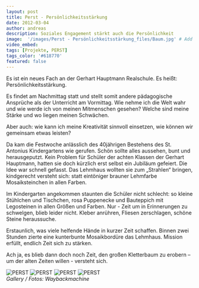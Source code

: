 ```yaml
---
layout: post
title: Perst - Persönlichkeitsstärkung
date: 2012-03-04
author: andreas
description: Soziales Engagement stärkt auch die Persönlichkeit
image:  '/images/Perst - Persönlichkeitsstärkung_files/Baum.jpg' # Add image post (optional)
video_embed:
tags: [Projekte, PERST]
tags_color: '#618770'
featured: false
---
```


Es ist ein neues Fach an der Gerhart Hauptmann Realschule. Es heißt: Persönlichkeitsstärkung.

Es findet am Nachmittag statt und stellt somit andere pädagogische Ansprüche als der Unterricht am Vormittag. Wie nehme ich die Welt wahr und wie werde ich von meinen Mitmenschen gesehen? Welche sind meine Stärke und wo liegen meinen Schwächen. 

Aber auch: wie kann ich meine Kreativität sinnvoll einsetzen, wie können wir gemeinsam etwas leisten?

Da kam die Festwoche anlässlich des 40jährigen Bestehens des St. Antonius Kindergartens wie gerufen. Schön sollte alles aussehen, bunt und herausgeputzt. Kein Problem für  Schüler der achten Klassen der Gerhart Hauptmann, hatten sie doch kürzlich erst selbst ein Jubiläum gefeiert. Die Idee war schnell gefasst. Das Lehmhaus wollten sie zum „Strahlen“ bringen, kindgerecht versteht sich: statt eintöniger brauner Lehmfarbe Mosaiksteinchen in allen Farben.

Im Kindergarten angekommen staunten die Schüler nicht schlecht:  so kleine Stühlchen und Tischchen, rosa Puppenecke und Bauteppich mit Legosteinen in allen Größen und Farben.  Nur  - Zeit um in Erinnerungen zu schwelgen,  blieb leider nicht. Kleber anrühren, Fliesen zerschlagen, schöne Steine heraussuche.  

Erstaunlich, was viele helfende Hände in kurzer Zeit schaffen. Binnen zwei Stunden zierte eine kunterbunte Mosaikbordüre das Lehmhaus. Mission erfüllt, endlich Zeit sich zu stärken.

Ach ja, es blieb dann doch noch Zeit, den großen Kletterbaum zu erobern – um der alten Zeiten willen -  versteht sich.

<div class="gallery-box">
  <div class="gallery gallery--post">
<img src="{{site.baseurl}}/images//Perst - Persönlichkeitsstärkung_files/perst_001.jpg" alt="PERST">
<img src="{{site.baseurl}}/images//Perst - Persönlichkeitsstärkung_files/Perst_002.jpg" alt="PERST">
<img src="{{site.baseurl}}/images//Perst - Persönlichkeitsstärkung_files/Perst_003.jpg" alt="PERST">
<img src="{{site.baseurl}}/images//Perst - Persönlichkeitsstärkung_files/Perst_004.jpg" alt="PERST">
  </div>
  <em>Gallery / <a target="_blank">Fotos: Waybackmachine</a></em>
</div>

